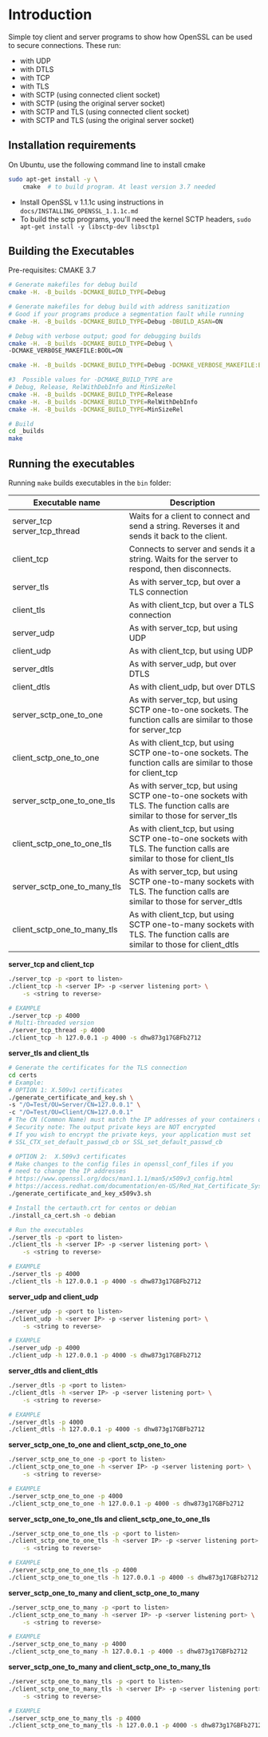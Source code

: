 # Introduction

Simple toy client and server programs to show how OpenSSL can be used to secure connections. These run:
-   with UDP
-   with DTLS
-   with TCP
-   with TLS
-   with SCTP (using connected client socket)
-   with SCTP (using the original server socket)
-   with SCTP and TLS (using connected client socket)
-   with SCTP and TLS (using the original server socket)

## Installation requirements

On Ubuntu, use the following command line to install cmake
~~~bash
sudo apt-get install -y \
    cmake  # to build program. At least version 3.7 needed
~~~

-   Install OpenSSL v 1.1.1c using instructions in `docs/INSTALLING_OPENSSL_1.1.1c.md`
-   To build the sctp programs, you'll need the kernel SCTP headers, `sudo apt-get install -y libsctp-dev libsctp1`

## Building the Executables

Pre-requisites: CMAKE 3.7

~~~bash
# Generate makefiles for debug build
cmake -H. -B_builds -DCMAKE_BUILD_TYPE=Debug

# Generate makefiles for debug build with address sanitization
# Good if your programs produce a segmentation fault while running
cmake -H. -B_builds -DCMAKE_BUILD_TYPE=Debug -DBUILD_ASAN=ON

# Debug with verbose output; good for debugging builds
cmake -H. -B_builds -DCMAKE_BUILD_TYPE=Debug \
-DCMAKE_VERBOSE_MAKEFILE:BOOL=ON

cmake -H. -B_builds -DCMAKE_BUILD_TYPE=Debug -DCMAKE_VERBOSE_MAKEFILE:BOOL=ON -DBUILD_ASAN=ON

#3  Possible values for -DCMAKE_BUILD_TYPE are
# Debug, Release, RelWithDebInfo and MinSizeRel
cmake -H. -B_builds -DCMAKE_BUILD_TYPE=Release
cmake -H. -B_builds -DCMAKE_BUILD_TYPE=RelWithDebInfo
cmake -H. -B_builds -DCMAKE_BUILD_TYPE=MinSizeRel

# Build
cd _builds
make
~~~

## Running the executables

Running `make` builds executables in the `bin` folder:

| Executable name | Description |
|---|---|
| server_tcp<br>server_tcp_thread  | Waits for a client to connect and send a string. Reverses it and sends it back to the client. |
| client_tcp  | Connects to server and sends it a string. Waits for the server to respond, then disconnects.  |
| server_tls  | As with server_tcp, but over a TLS connection  |
| client_tls  | As with client_tcp, but over a TLS connection  |
| server_udp  | As with server_tcp, but using UDP  |
| client_udp  | As with client_tcp, but using UDP  |
| server_dtls  | As with server_udp, but over DTLS |
| client_dtls  | As with client_udp, but over DTLS  |
| server_sctp_one_to_one  | As with server_tcp, but using SCTP one-to-one sockets. The function calls are similar to those for server_tcp  |
| client_sctp_one_to_one  | As with client_tcp, but using SCTP one-to-one sockets. The function calls are similar to those for client_tcp  |
| server_sctp_one_to_one_tls  | As with server_tcp, but using SCTP one-to-one sockets with TLS. The function calls are similar to those for server_tls  |
| client_sctp_one_to_one_tls  | As with client_tcp, but using SCTP one-to-one sockets with TLS. The function calls are similar to those for client_tls  |
| server_sctp_one_to_many_tls  | As with server_tcp, but using SCTP one-to-many sockets with TLS. The function calls are similar to those for server_dtls  |
| client_sctp_one_to_many_tls  | As with client_tcp, but using SCTP one-to-many sockets with TLS. The function calls are similar to those for client_dtls |


**server_tcp and client_tcp**

~~~bash
./server_tcp -p <port to listen>
./client_tcp -h <server IP> -p <server listening port> \
    -s <string to reverse>

# EXAMPLE
./server_tcp -p 4000
# Multi-threaded version
./server_tcp_thread -p 4000
./client_tcp -h 127.0.0.1 -p 4000 -s dhw873g17GBFb2712
~~~

**server_tls and client_tls**

~~~bash
# Generate the certificates for the TLS connection
cd certs
# Example:
# OPTION 1: X.509v1 certificates
./generate_certificate_and_key.sh \
-s "/O=Test/OU=Server/CN=127.0.0.1" \
-c "/O=Test/OU=Client/CN=127.0.0.1"
# The CN (Common Name) must match the IP addresses of your containers or hosts
# Security note: The output private keys are NOT encrypted
# If you wish to encrypt the private keys, your application must set
# SSL_CTX_set_default_passwd_cb or SSL_set_default_passwd_cb

# OPTION 2:  X.509v3 certificates
# Make changes to the config files in openssl_conf_files if you
# need to change the IP addresses
# https://www.openssl.org/docs/man1.1.1/man5/x509v3_config.html
# https://access.redhat.com/documentation/en-US/Red_Hat_Certificate_System/8.0/html/Admin_Guide/Standard_X.509_v3_Certificate_Extensions.html
./generate_certificate_and_key_x509v3.sh

# Install the certauth.crt for centos or debian
./install_ca_cert.sh -o debian

# Run the executables
./server_tls -p <port to listen>
./client_tls -h <server IP> -p <server listening port> \
    -s <string to reverse>

# EXAMPLE
./server_tls -p 4000
./client_tls -h 127.0.0.1 -p 4000 -s dhw873g17GBFb2712
~~~

**server_udp and client_udp**

~~~bash
./server_udp -p <port to listen>
./client_udp -h <server IP> -p <server listening port> \
    -s <string to reverse>

# EXAMPLE
./server_udp -p 4000
./client_udp -h 127.0.0.1 -p 4000 -s dhw873g17GBFb2712
~~~

**server_dtls and client_dtls**

~~~bash
./server_dtls -p <port to listen>
./client_dtls -h <server IP> -p <server listening port> \
    -s <string to reverse>

# EXAMPLE
./server_dtls -p 4000
./client_dtls -h 127.0.0.1 -p 4000 -s dhw873g17GBFb2712
~~~

**server_sctp_one_to_one and client_sctp_one_to_one**

~~~bash
./server_sctp_one_to_one -p <port to listen>
./client_sctp_one_to_one -h <server IP> -p <server listening port> \
    -s <string to reverse>

# EXAMPLE
./server_sctp_one_to_one -p 4000
./client_sctp_one_to_one -h 127.0.0.1 -p 4000 -s dhw873g17GBFb2712
~~~

**server_sctp_one_to_one_tls and client_sctp_one_to_one_tls**

~~~bash
./server_sctp_one_to_one_tls -p <port to listen>
./client_sctp_one_to_one_tls -h <server IP> -p <server listening port> \
    -s <string to reverse>

# EXAMPLE
./server_sctp_one_to_one_tls -p 4000
./client_sctp_one_to_one_tls -h 127.0.0.1 -p 4000 -s dhw873g17GBFb2712
~~~

**server_sctp_one_to_many and client_sctp_one_to_many**

~~~bash
./server_sctp_one_to_many -p <port to listen>
./client_sctp_one_to_many -h <server IP> -p <server listening port> \
    -s <string to reverse>

# EXAMPLE
./server_sctp_one_to_many -p 4000
./client_sctp_one_to_many -h 127.0.0.1 -p 4000 -s dhw873g17GBFb2712
~~~

**server_sctp_one_to_many and client_sctp_one_to_many_tls**

~~~bash
./server_sctp_one_to_many_tls -p <port to listen>
./client_sctp_one_to_many_tls -h <server IP> -p <server listening port> \
    -s <string to reverse>

# EXAMPLE
./server_sctp_one_to_many_tls -p 4000
./client_sctp_one_to_many_tls -h 127.0.0.1 -p 4000 -s dhw873g17GBFb2712
~~~
